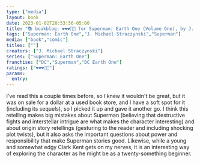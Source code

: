 ```yaml
---
type: ["media"]
layout: book
date: 2023-01-02T20:53:56-05:00
title: "📚 bookblog: ❤️❤️❤️🖤🖤 for Superman: Earth One (Volume One), by J. Michael Straczynski"
tags: ["Superman: Earth One","J. Michael Straczynski","Superman"]
media: ["book","comic"]
titles: [""]
creators: ["J. Michael Straczynski"]
series: ["Superman: Earth One"]
franchise: ["DC","Superman","DC Earth One"]
ratings: ["❤️❤️❤️🖤🖤"]
params:
  entry:
---
```

I've read this a couple times before, so I knew it wouldn't be great, but it was on sale for a dollar at a used book store, and I have a soft spot for it (including its sequels), so I picked it up and gave it another go. I think this retelling makes big mistakes about Superman (believing that destructive fights and interstellar intrigue are what makes the character interesting) and about origin story retellings (gesturing to the reader and including shocking plot twists), but it also asks the important questions about power and responsibility that make Superman stories good. Likewise, while a young and somewhat edgy Clark Kent gets on my nerves, it is an interesting way of exploring the character as he might be as a twenty-something beginner.
